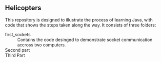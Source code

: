 Helicopters 
--------------

This repository is designed to illustrate the process of learning Java, with code that shows the steps taken along the way.  It consists of three folders:

<dl>
<dt>first_sockets</dt>
<dd>Contains the code desinged to demonstrate socket communication accross two computers.</dd>
<dt>Second part</dt>
<dd></dd>
<dt>Third Part</dt>
<dd></dd>
</dl>

